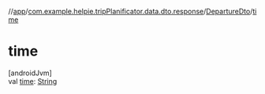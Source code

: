 //[app](../../../index.md)/[com.example.helpie.tripPlanificator.data.dto.response](../index.md)/[DepartureDto](index.md)/[time](time.md)

# time

[androidJvm]\
val [time](time.md): [String](https://kotlinlang.org/api/latest/jvm/stdlib/kotlin/-string/index.html)
